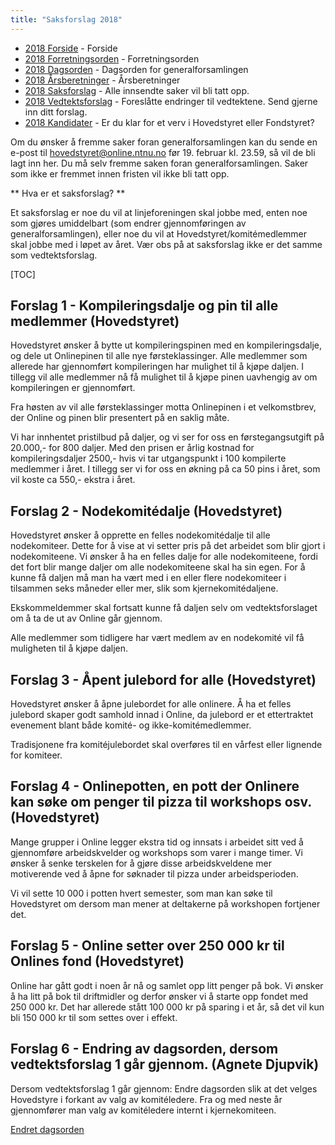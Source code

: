 ```yaml
---
title: "Saksforslag 2018"
---
```


* [2018 Forside](https://wiki.online.ntnu.no/generalforsamlinger/2018)   - Forside
* [2018 Forretningsorden](https://wiki.online.ntnu.no/generalforsamlinger/2018/forretningsorden) - Forretningsorden
* [2018 Dagsorden](https://wiki.online.ntnu.no/generalforsamlinger/2018/dagsorden) - Dagsorden for generalforsamlingen
* [2018 Årsberetninger](https://wiki.online.ntnu.no/generalforsamlinger/2018/aarsberetninger) - Årsberetninger
* [2018 Saksforslag](https://wiki.online.ntnu.no/generalforsamlinger/2018/saksforslag) - Alle innsendte saker vil bli tatt opp.
* [2018 Vedtektsforslag](https://wiki.online.ntnu.no/generalforsamlinger/2018/vedtekstforslag) - Foreslåtte endringer til vedtektene. Send gjerne inn ditt forslag.
* [2018 Kandidater](https://wiki.online.ntnu.no/generalforsamlinger/2018/valg) - Er du klar for et verv i Hovedstyret eller Fondstyret? 

Om du ønsker å fremme saker foran generalforsamlingen kan du sende en e-post til hovedstyret@online.ntnu.no før 19. februar kl. 23.59, så vil de bli lagt inn her. Du må selv fremme saken foran generalforsamlingen. Saker som ikke er fremmet innen fristen vil ikke bli tatt opp. 

** Hva er et saksforslag? **

Et saksforslag er noe du vil at linjeforeningen skal jobbe med, enten noe som gjøres umiddelbart (som endrer gjennomføringen av generalforsamlingen), eller noe du vil at Hovedstyret/komitémedlemmer skal jobbe med i løpet av året. Vær obs på at saksforslag ikke er det samme som vedtektsforslag.

[TOC]

## Forslag 1 - Kompileringsdalje og pin til alle medlemmer (Hovedstyret)

Hovedstyret ønsker å bytte ut kompileringspinen med en kompileringsdalje, og dele ut Onlinepinen til alle nye førsteklassinger. Alle medlemmer som allerede har gjennomført kompileringen har mulighet til å kjøpe daljen. I tillegg vil alle medlemmer nå få mulighet til å kjøpe pinen uavhengig av om kompileringen er gjennomført.

Fra høsten av vil alle førsteklassinger motta Onlinepinen i et velkomstbrev, der Online og pinen blir presentert på en saklig måte.

Vi har innhentet pristilbud på daljer, og vi ser for oss en førstegangsutgift på 20.000,- for 800 daljer. Med den prisen er årlig kostnad for kompileringsdaljer 2500,- hvis vi tar utgangspunkt i 100 kompilerte medlemmer i året. I tillegg ser vi for oss en økning på ca 50 pins i året, som vil koste ca 550,- ekstra i året. 

## Forslag 2 - Nodekomitédalje (Hovedstyret)

Hovedstyret ønsker å opprette en felles nodekomitédalje til alle nodekomiteer. Dette for å vise at vi setter pris på det arbeidet som blir gjort i nodekomiteene. Vi ønsker å ha en felles dalje for alle nodekomiteene, fordi det fort blir mange daljer om alle nodekomiteene skal ha sin egen. For å kunne få daljen må man ha vært med i en eller flere nodekomiteer i tilsammen seks måneder eller mer, slik som kjernekomitédaljene.

Ekskommeldemmer skal fortsatt kunne få daljen selv om vedtektsforslaget om å ta de ut av Online går gjennom. 

Alle medlemmer som tidligere har vært medlem av en nodekomité vil få muligheten til å kjøpe daljen.

## Forslag 3 - Åpent julebord for alle (Hovedstyret)

Hovedstyret ønsker å åpne julebordet for alle onlinere. Å ha et felles julebord skaper godt samhold innad i Online, da julebord er et ettertraktet evenement blant både komité- og ikke-komitémedlemmer. 

Tradisjonene fra komitéjulebordet skal overføres til en vårfest eller lignende for komiteer. 




## Forslag 4 - Onlinepotten, en pott der Onlinere kan søke om penger til pizza til workshops osv. (Hovedstyret)

Mange grupper i Online legger ekstra tid og innsats i arbeidet sitt ved å gjennomføre arbeidskvelder og workshops som varer i mange timer. Vi ønsker å senke terskelen for å gjøre disse arbeidskveldene mer motiverende ved å åpne for søknader til pizza under arbeidsperioden.

Vi vil sette 10 000 i potten hvert semester, som man kan søke til Hovedstyret om dersom man mener at deltakerne på workshopen fortjener det. 

## Forslag 5 - Online setter over 250 000 kr til Onlines fond (Hovedstyret)

Online har gått godt i noen år nå og samlet opp litt penger på bok. Vi ønsker å ha litt på bok til driftmidler og derfor ønsker vi å starte opp fondet med 250 000 kr. Det har allerede stått 100 000 kr på sparing i et år, så det vil kun bli 150 000 kr til som settes over i effekt.

## Forslag 6 - Endring av dagsorden, dersom vedtektsforslag 1 går gjennom. (Agnete Djupvik)

Dersom vedtektsforslag 1 går gjennom: 
Endre dagsorden slik at det velges Hovedstyre i forkant av valg av komitéledere. Fra og med neste år gjennomfører man valg av komitéledere internt i kjernekomiteen.

[Endret dagsorden](https://wiki.online.ntnu.no/generalforsamlinger/2018/nydagsorden)